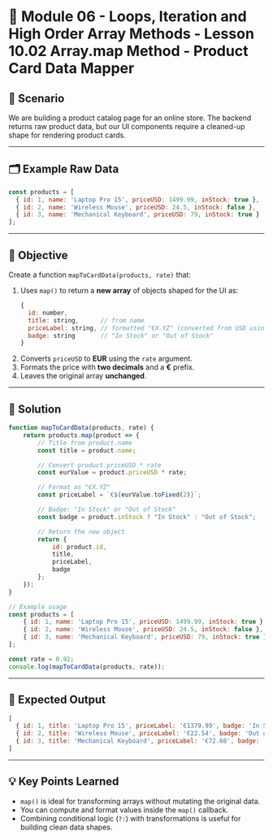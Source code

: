 # 📕 Module 06 - Loops, Iteration and High Order Array Methods - Lesson 10.02 Array.map Method - Product Card Data Mapper

## 📖 Scenario
We are building a product catalog page for an online store. The backend returns raw product data, but our UI components require a cleaned-up shape for rendering product cards.

---

## 🗂 Example Raw Data
```javascript
const products = [
  { id: 1, name: 'Laptop Pro 15', priceUSD: 1499.99, inStock: true },
  { id: 2, name: 'Wireless Mouse', priceUSD: 24.5, inStock: false },
  { id: 3, name: 'Mechanical Keyboard', priceUSD: 79, inStock: true }
];
```

---

## 🎯 Objective
Create a function `mapToCardData(products, rate)` that:
1. Uses `map()` to return a **new array** of objects shaped for the UI as:
   ```javascript
   {
     id: number,
     title: string,      // from name
     priceLabel: string, // formatted "€X.YZ" (converted from USD using `rate`)
     badge: string       // "In Stock" or "Out of Stock"
   }
   ```
2. Converts `priceUSD` to **EUR** using the `rate` argument.
3. Formats the price with **two decimals** and a **€** prefix.
4. Leaves the original array **unchanged**.

---

## 🧮 Solution
```javascript
function mapToCardData(products, rate) {
    return products.map(product => {
        // Title from product.name
        const title = product.name;

        // Convert product.priceUSD * rate
        const eurValue = product.priceUSD * rate;

        // Format as "€X.YZ"
        const priceLabel = `€${eurValue.toFixed(2)}`;

        // Badge: "In Stock" or "Out of Stock"
        const badge = product.inStock ? "In Stock" : "Out of Stock";

        // Return the new object
        return {
            id: product.id,
            title,
            priceLabel,
            badge
        };
    });
}

// Example usage
const products = [
    { id: 1, name: 'Laptop Pro 15', priceUSD: 1499.99, inStock: true },
    { id: 2, name: 'Wireless Mouse', priceUSD: 24.5, inStock: false },
    { id: 3, name: 'Mechanical Keyboard', priceUSD: 79, inStock: true }
];

const rate = 0.92;
console.log(mapToCardData(products, rate));
```

---

## 📝 Expected Output
```javascript
[
  { id: 1, title: 'Laptop Pro 15', priceLabel: '€1379.99', badge: 'In Stock' },
  { id: 2, title: 'Wireless Mouse', priceLabel: '€22.54', badge: 'Out of Stock' },
  { id: 3, title: 'Mechanical Keyboard', priceLabel: '€72.68', badge: 'In Stock' }
]
```

---

## 💡 Key Points Learned
- `map()` is ideal for transforming arrays without mutating the original data.
- You can compute and format values inside the `map()` callback.
- Combining conditional logic (`?:`) with transformations is useful for building clean data shapes.
